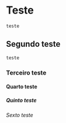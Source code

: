 # Teste
    teste
## Segundo teste
    teste
### Terceiro teste
#### Quarto teste
##### Quinto teste
###### Sexto teste